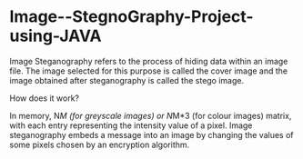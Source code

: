 # Image--StegnoGraphy-Project-using-JAVA

Image Steganography refers to the process of hiding data within an image file. The image selected for this purpose is called the cover image and the image obtained after steganography is called the stego image.





How does it work?


In memory,  N*M (for greyscale images) or N*M*3 (for colour images) matrix, with each entry representing the intensity value of a pixel. Image steganography embeds a message into an image by changing the values of some pixels chosen by an encryption algorithm.
